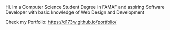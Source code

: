 Hi. Im a Computer Science Student Degree in FAMAF and aspiring Software Developer with basic knowledge of Web Design and Development

Check my Portfolio: https://d173w.github.io/portfolio/

<!---
D173W/D173W is a ✨ special ✨ repository because its `README.md` (this file) appears on your GitHub profile.
You can click the Preview link to take a look at your changes.
--->
